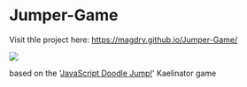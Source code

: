 # Jumper-Game

Visit thIe project here: https://magdry.github.io/Jumper-Game/

<img src="http://magdry.pl/images/jumper.jpg"/>

based on the '<a href="https://www.youtube.com/watch?v=CyAOEisE8_k">JavaScript Doodle Jump!</a>' Kaelinator game 
